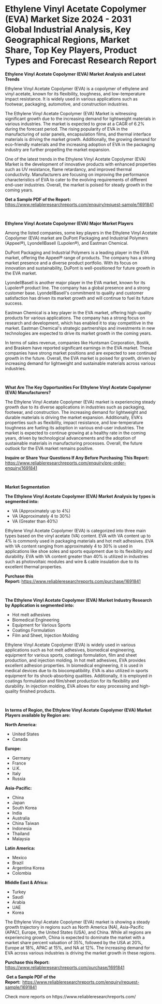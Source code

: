 <p><h1>Ethylene Vinyl Acetate Copolymer (EVA) Market Size 2024 - 2031 Global Industrial Analysis, Key Geographical Regions, Market Share, Top Key Players, Product Types and Forecast Research Report</h1></p><p><strong>Ethylene Vinyl Acetate Copolymer (EVA) Market Analysis and Latest Trends</strong></p>
<p><p>Ethylene Vinyl Acetate Copolymer (EVA) is a copolymer of ethylene and vinyl acetate, known for its flexibility, toughness, and low-temperature impact resistance. It is widely used in various applications such as footwear, packaging, automotive, and construction industries.</p><p>The Ethylene Vinyl Acetate Copolymer (EVA) Market is witnessing significant growth due to the increasing demand for lightweight materials in various industries. The market is expected to grow at a CAGR of 6.2% during the forecast period. The rising popularity of EVA in the manufacturing of solar panels, encapsulation films, and thermal interface materials is driving the market growth. Additionally, the growing demand for eco-friendly materials and the increasing adoption of EVA in the packaging industry are further propelling the market expansion.</p><p>One of the latest trends in the Ethylene Vinyl Acetate Copolymer (EVA) Market is the development of innovative products with enhanced properties such as UV resistance, flame retardancy, and improved thermal conductivity. Manufacturers are focusing on improving the performance characteristics of EVA to cater to the evolving requirements of different end-user industries. Overall, the market is poised for steady growth in the coming years.</p></p>
<p><strong>Get a Sample PDF of the Report:&nbsp;</strong> <a href="https://www.reliableresearchreports.com/enquiry/request-sample/1691841">https://www.reliableresearchreports.com/enquiry/request-sample/1691841</a></p>
<p>&nbsp;</p>
<p><strong>Ethylene Vinyl Acetate Copolymer (EVA) Major Market Players</strong></p>
<p><p>Among the listed companies, some key players in the Ethylene Vinyl Acetate Copolymer (EVA) market are DuPont Packaging and Industrial Polymers (Appeel®), LyondellBasell (Lupolen®), and Eastman Chemical. </p><p>DuPont Packaging and Industrial Polymers is a leading player in the EVA market, offering the Appeel® range of products. The company has a strong market presence and a diverse product portfolio. With its focus on innovation and sustainability, DuPont is well-positioned for future growth in the EVA market.</p><p>LyondellBasell is another major player in the EVA market, known for its Lupolen® product line. The company has a global presence and a strong customer base. LyondellBasell's commitment to quality and customer satisfaction has driven its market growth and will continue to fuel its future success.</p><p>Eastman Chemical is a key player in the EVA market, offering high-quality products for various applications. The company has a strong focus on research and development, which has enabled it to stay competitive in the market. Eastman Chemical's strategic partnerships and investments in new technologies are expected to drive its market growth in the coming years.</p><p>In terms of sales revenue, companies like Huntsman Corporation, Bostik, and Braskem have reported significant earnings in the EVA market. These companies have strong market positions and are expected to see continued growth in the future. Overall, the EVA market is poised for growth, driven by increasing demand for lightweight and sustainable materials across various industries.</p></p>
<p>&nbsp;</p>
<p><strong>What Are The Key Opportunities For Ethylene Vinyl Acetate Copolymer (EVA) Manufacturers?</strong></p>
<p><p>The Ethylene Vinyl Acetate Copolymer (EVA) market is experiencing steady growth due to its diverse applications in industries such as packaging, footwear, and construction. The increasing demand for lightweight and durable materials is driving the market expansion. Additionally, EVA's properties such as flexibility, impact resistance, and low-temperature toughness are fueling its adoption in various end-user industries. The market is expected to continue growing at a healthy rate in the coming years, driven by technological advancements and the adoption of sustainable materials in manufacturing processes. Overall, the future outlook for the EVA market remains positive.</p></p>
<p><strong>Inquire or Share Your Questions If Any Before Purchasing This Report:</strong> <a href="https://www.reliableresearchreports.com/enquiry/pre-order-enquiry/1691841">https://www.reliableresearchreports.com/enquiry/pre-order-enquiry/1691841</a></p>
<p>&nbsp;</p>
<p><strong>Market Segmentation</strong></p>
<p><strong>The Ethylene Vinyl Acetate Copolymer (EVA) Market Analysis by types is segmented into:</strong></p>
<p><ul><li>VA (Approximately up to 4%)</li><li>VA (Approximately 4 to 30%)</li><li>VA (Greater than 40%)</li></ul></p>
<p><p>Ethylene Vinyl Acetate Copolymer (EVA) is categorized into three main types based on the vinyl acetate (VA) content. EVA with VA content up to 4% is commonly used in packaging materials and hot melt adhesives. EVA with VA content ranging from approximately 4 to 30% is used in applications like shoe soles and sports equipment due to its flexibility and durability. EVA with VA content greater than 40% is utilized in industries such as photovoltaic modules and wire & cable insulation due to its excellent thermal properties.</p></p>
<p><strong>Purchase this Report:&nbsp;</strong><a href="https://www.reliableresearchreports.com/purchase/1691841">https://www.reliableresearchreports.com/purchase/1691841</a></p>
<p>&nbsp;</p>
<p><strong>The Ethylene Vinyl Acetate Copolymer (EVA) Market Industry Research by Application is segmented into:</strong></p>
<p><ul><li>Hot melt adhesives</li><li>Biomedical Engineering</li><li>Equipment for Various Sports</li><li>Coatings Formulation</li><li>Film and Sheet, Injection Molding</li></ul></p>
<p><p>Ethylene Vinyl Acetate Copolymer (EVA) is widely used in various applications such as hot melt adhesives, biomedical engineering, equipment for various sports, coatings formulation, film and sheet production, and injection molding. In hot melt adhesives, EVA provides excellent adhesion properties. In biomedical engineering, it is used in medical devices due to its biocompatibility. EVA is also utilized in sports equipment for its shock-absorbing qualities. Additionally, it is employed in coatings formulation and film/sheet production for its flexibility and durability. In injection molding, EVA allows for easy processing and high-quality finished products.</p></p>
<p>&nbsp;</p>
<p><strong>In terms of Region, the Ethylene Vinyl Acetate Copolymer (EVA) Market Players available by Region are:</strong></p>
<p>
    <p> <strong> North America: </strong>
        <ul>
            <li>United States</li>
            <li>Canada</li>
        </ul>
        </p> 
    <p> <strong> Europe: </strong>
        <ul>
            <li>Germany</li>
            <li>France</li>
            <li>U.K.</li>
            <li>Italy</li>
            <li>Russia</li>
        </ul>
        </p> 
    <p> <strong> Asia-Pacific: </strong>
        <ul>
            <li>China</li>
            <li>Japan</li>
            <li>South Korea</li>
            <li>India</li>
            <li>Australia</li>
            <li>China Taiwan</li>
            <li>Indonesia</li>
            <li>Thailand</li>
            <li>Malaysia</li>
        </ul>
        </p> 
    <p> <strong> Latin America: </strong>
        <ul>
            <li>Mexico</li>
            <li>Brazil</li>
            <li>Argentina Korea</li>
            <li>Colombia</li>
        </ul>
        </p> 
    <p> <strong> Middle East & Africa: </strong>
        <ul>
            <li>Turkey</li>
            <li>Saudi</li>
            <li>Arabia</li>
            <li>UAE</li>
            <li>Korea</li>
        </ul>
    </p>
    </p>
<p><p>The Ethylene Vinyl Acetate Copolymer (EVA) market is showing a steady growth trajectory in regions such as North America (NA), Asia-Pacific (APAC), Europe, the United States (USA), and China. While all regions are experiencing growth, China is expected to dominate the market with a market share percent valuation of 35%, followed by the USA at 20%, Europe at 18%, APAC at 15%, and NA at 12%. The increasing demand for EVA across various industries is driving the market growth in these regions.</p></p>
<p><strong>Purchase this Report: </strong><a href="https://www.reliableresearchreports.com/purchase/1691841">https://www.reliableresearchreports.com/purchase/1691841</a></p>
<p>&nbsp;<strong>Get a Sample PDF of the Report:&nbsp;&nbsp;</strong><a href="https://www.reliableresearchreports.com/enquiry/request-sample/1691841">https://www.reliableresearchreports.com/enquiry/request-sample/1691841</a></p>
<p><strong></strong></p>
<p>Check more reports on https://www.reliableresearchreports.com/</p>